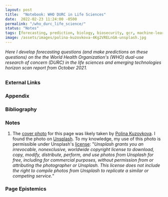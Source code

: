 ```yaml
---
layout: post
title:  "Notebook: WHO DURC in Life Sciences"
date:  2022-02-23 11:24:00 -0500
permalink: "/who_durc_life_science/"
status: "Notes"
tags: [forecasting, prediction, biology, biosecurity, gcr, machine-learning, genetic-engineering, geopolitics, global-priorities]
image: /assets/images/polina-kuzovkova-4Kg2VRELnGA-unsplash.jpg
---
```


_Here I develop forecasting questions (and make predictions on these questions) on the the World Health Organization's (WHO) dual-use research of concern (DURC) in the life sciences and emerging technologies horizon scan report from October 2021._

##

##

### External Links

### Appendix

### Bibliography

### Notes

1. The [cover photo](https://unsplash.com/photos/4Kg2VRELnGA) for this page was likely taken by [Polina Kuzovkova](https://unsplash.com/@p_kuzovkova). I found the photo on [Unsplash](https://unsplash.com/). To my knowledge, my use of this photo is permissible under Unsplash's [license](https://unsplash.com/license): "_Unsplash grants you an irrevocable, nonexclusive, worldwide copyright license to download, copy, modify, distribute, perform, and use photos from Unsplash for free, including for commercial purposes, without permission from or attributing the photographer or Unsplash. This license does not include the right to compile photos from Unsplash to replicate a similar or competing service._"

### Page Epistemics
